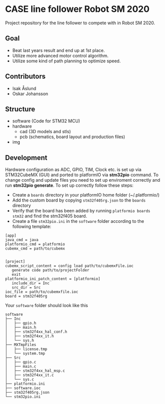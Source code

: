 # CASE line follower Robot SM 2020
Project repository for the line follower to compete with in Robot SM 2020. 

## Goal 
- Beat last years result and end up at 1st place. 
- Utilize more advanced motor control algorithm.
- Utilize some kind of path planning to optimize speed. 


## Contributors
  - Isak Åslund
  - Oskar Johansson
## Structure 
  - software (Code for STM32 MCU)
  - hardware
    - cad (3D models and stls)
    - pcb (schematics, board layout and production files)
  - img


## Development
Hardware configuration as ADC, GPIO, TIM, Clock etc. is set up via STM32CubeMX (GUI) and ported to platformIO via <b>stm32pio</b> command. To change config and update files you need to set up enviroment correctly and run <b>stm32pio generate</b>. To set up correctly follow these steps:
 - Create a ```boards``` directory in your platformIO home folder (~/.platformio/)
 - Add the custom board by copying ```stm32f405rg.json``` to the ```boards``` directory
 - Verify that the board has been added by running ```platformio boards stm32``` and find the stm32f405 board.
 - Create a file ```stm32pio.ini``` in the ```software``` folder according to the following template:

 ````
[app]
java_cmd = java
platformio_cmd = platformio
cubemx_cmd = path/to/cubemx


[project]
cubemx_script_content = config load path/to/cubemxFile.ioc
	generate code path/to/projectFolder
	exit
platformio_ini_patch_content = [platformio]
	include_dir = Inc
	src_dir = Src
ioc_file = path/to/cubemxfile.ioc
board = stm32f405rg
````
Your ```software``` folder should look like this
```
software
├── Inc
│   ├── gpio.h
│   ├── main.h
│   ├── stm32f4xx_hal_conf.h
│   ├── stm32f4xx_it.h
│   └── sys.h
├── MXTmpFiles
│   ├── license.tmp
│   └── system.tmp
├── Src
│   ├── gpio.c
│   ├── main.c
│   ├── stm32f4xx_hal_msp.c
│   ├── stm32f4xx_it.c
│   └── sys.c
├── platformio.ini
├── software.ioc
├── stm32f405rg.json
└── stm32pio.ini
```

